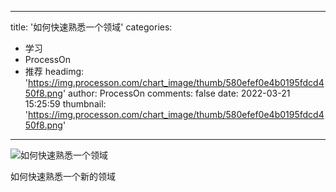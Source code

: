 
---
title: '如何快速熟悉一个领域'
categories: 
 - 学习
 - ProcessOn
 - 推荐
headimg: 'https://img.processon.com/chart_image/thumb/580efef0e4b0195fdcd450f8.png'
author: ProcessOn
comments: false
date: 2022-03-21 15:25:59
thumbnail: 'https://img.processon.com/chart_image/thumb/580efef0e4b0195fdcd450f8.png'
---

<div>   
<img class="thumb" alt="如何快速熟悉一个领域" src="https://img.processon.com/chart_image/thumb/580efef0e4b0195fdcd450f8.png" referrerpolicy="no-referrer">
<p>如何快速熟悉一个新的领域</p>  
</div>
            